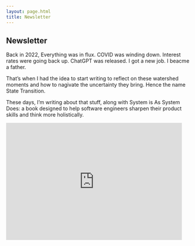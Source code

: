 ```yaml
---
layout: page.html
title: Newsletter
---
```


## Newsletter

Back in 2022, Everything was in flux. COVID was winding down. Interest rates were going back up. ChatGPT was released. I got a new job. I beacme a father.

That’s when I had the idea to start writing to reflect on these watershed moments and how to nagivate the uncertainty they bring. Hence the name State Transition.

These days, I’m writing about that stuff, along with System is As System Does: a book designed to help software engineers sharpen their product skills and think more holistically.


<iframe src="https://www.statetransition.co/embed" width="480" height="320" style="border:0px solid #fffff8; background:#fffff8;" frameborder="0" scrolling="no"></iframe>